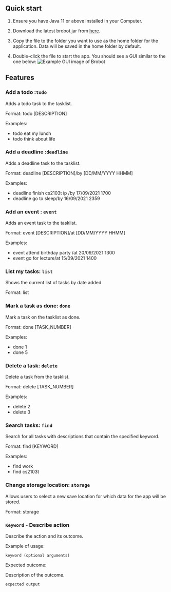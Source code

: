 
## Quick start

1. Ensure you have Java 11 or above installed in your Computer.

2. Download the latest brobot.jar from [here](https://github.com/markuslim24/ip/releases/tag/v2.0).

3. Copy the file to the folder you want to use as the home folder for the application. Data will be saved in the home folder by default.

4. Double-click the file to start the app. You should see a GUI similar to the one below: 
![Example GUI image of Brobot](https://markuslim24.github.io/ip/Ui.png|width=100)


## Features 

### Add a todo :`todo`
Adds a todo task to the tasklist.

Format: todo [DESCRIPTION]

Examples:
* todo eat my lunch
* todo think about life


### Add a deadline :`deadline`
Adds a deadline task to the tasklist.

Format: deadline [DESCRIPTION]/by [DD/MM/YYYY HHMM]

Examples:
* deadline finish cs2103t ip /by 17/09/2021 1700
* deadline go to sleep/by 16/09/2021 2359

### Add an event : `event`
Adds an event task to the tasklist.

Format: event [DESCRIPTION]/at [DD/MM/YYYY HHMM]

Examples:
* event attend birthday party /at 20/09/2021 1300
* event go for lecture/at 15/09/2021 1400



### List my tasks: `list`
Shows the current list of tasks by date added.

Format: list


### Mark a task as done: `done`
Mark a task on the tasklist as done.

Format: done [TASK_NUMBER]

Examples:
* done 1
* done 5

### Delete a task: `delete`
Delete a task from the tasklist.

Format: delete [TASK_NUMBER]

Examples:
* delete 2
* delete 3

### Search tasks: `find`
Search for all tasks with descriptions that contain the specified keyword.

Format: find [KEYWORD]

Examples:
* find work
* find cs2103t

### Change storage location: `storage`
Allows users to select a new save location for which data for the app will be stored.

Format: storage

### `Keyword` - Describe action

Describe the action and its outcome.

Example of usage: 

`keyword (optional arguments)`

Expected outcome:

Description of the outcome.

```
expected output
```
